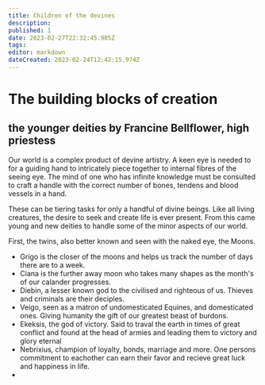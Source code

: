 ```yaml
---
title: Children of the devines
description: 
published: 1
date: 2023-02-27T22:32:45.985Z
tags: 
editor: markdown
dateCreated: 2023-02-24T12:42:15.974Z
---
```


# The building blocks of creation
## the younger deities by Francine Bellflower, high priestess
Our world is a complex product of devine artistry.  A keen eye is needed to for a guiding hand to intricately piece together to internal fibres of the seeing eye.  The mind of one who has infinite knowledge must be consulted to craft a handle with the correct number of bones, tendens and blood vessels in a hand.  

These can be tiering tasks for only a handful of divine beings.  Like all living creatures, the desire to seek and create life is ever present.  From this came young and new deities to handle some of the minor aspects of our world.  

First, the twins, also better known and seen with the naked eye, the Moons.
- Grigo is the closer of the moons and helps us track the number of days there are to a week.
- Ciana is the further away moon who takes many shapes as the month's of our calander progresses. 
- Diebin, a lesser known god to the civilised and righteous of us.  Thieves and criminals are their deciples. 
- Veigo, seen as a matron of undomesticated Equines, and domesticated ones.  Giving humanity the gift of our greatest beast of burdons.
- Ekeksis, the god of victory.  Said to traval the earth in times of great conflict and found at the head of armies and leading them to victory and glory eternal
- Nebrixius, champion of loyalty, bonds, marriage and more.  One persons commitment to eachother can earn their favor and recieve great luck and happiness in life.
-
